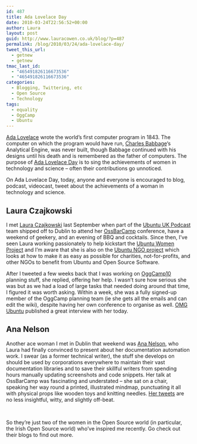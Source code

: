 ```yaml
---
id: 487
title: Ada Lovelace Day
date: 2010-03-24T22:56:52+00:00
author: Laura
layout: post
guid: http://www.lauracowen.co.uk/blog/?p=487
permalink: /blog/2010/03/24/ada-lovelace-day/
tweet_this_url:
  - getnew
  - getnew
tmac_last_id:
  - "465491826116673536"
  - "465491826116673536"
categories:
  - Blogging, Twittering, etc
  - Open Source
  - Technology
tags:
  - equality
  - OggCamp
  - Ubuntu
---
```

<a title="Ada Lovelace on Wikipedia" href="http://en.wikipedia.org/wiki/Ada_Lovelace" target="_blank">Ada Lovelace</a> wrote the world&#8217;s first computer program in 1843. The computer on which the program would have run, <a title="Charles Babbage on Wikipedia" href="http://en.wikipedia.org/wiki/Charles_Babbage" target="_blank">Charles Babbage</a>&#8216;s Analytical Engine, was never built, though Babbage continued with his designs until his death and is remembered as the father of computers. The purpose of <a title="Ada Lovelace Day website" href="http://findingada.com/" target="_blank">Ada Lovelace Day</a> is to sing the achievements of women in technology and science &#8211; often their contributions go unnoticed.

On Ada Lovelace Day, today, anyone and everyone is encouraged to blog, podcast, videocast, tweet about the achievements of a woman in technology and science.

## Laura Czajkowski

I met <a title="Laura Czajkowski's website" href="http://www.lczajkowski.com/" target="_blank">Laura Czajkowski</a> last September when part of the <a title="Ubuntu-UK Podcast website" href="http://podcast.ubuntu-uk.org" target="_blank">Ubuntu UK Podcast</a> team shipped off to Dublin to attend her <a title="OssBarCamp website" href="http://www.ossbarcamp.com/" target="_blank">OssBarCamp</a> conference, have a weekend of geekery, and an evening of BBQ and cocktails. Since then, I&#8217;ve seen Laura working passionately to help kickstart the <a title="Ubuntu Women project on Launchpad" href="http://wiki.ubuntu-women.org/" target="_blank">Ubuntu Women Project</a> and I&#8217;m aware that she is also on the <a title="Ubuntu NGO wiki" href="https://wiki.ubuntu.com/NGO" target="_blank">Ubuntu NGO project</a> which looks at how to make it as easy as possible for charities, not-for-profits, and other NGOs to benefit from Ubuntu and Open Source Software.

After I tweeted a few weeks back that I was working on <a title="OggCamp10 website" href="http://oggcamp.org" target="_blank">OggCamp10</a> planning stuff, she replied, offering her help. I wasn&#8217;t sure how serious she was but as we had a load of large tasks that needed doing around that time, I figured it was worth asking. Within a week, she was a fully signed-up member of the OggCamp planning team (ie she gets all the emails and can edit the wiki), despite having her own conference to organise as well. <a title="Laura's interview in OMG Ubuntu" href="http://www.omgubuntu.co.uk/2010/03/ubuntupeople-laura-czajkowski.html" target="_blank">OMG Ubuntu</a> published a great interview with her today.

## Ana Nelson

Another ace woman I met in Dublin that weekend was <a title="Ana Nelson's website" href="http://ananelson.com/" target="_blank">Ana Nelson</a>, who Laura had finally convinced to present about her documentation automation work. I swear (as a former technical writer), the stuff she develops on should be used by corporations everywhere to maintain their vast documentation libraries and to save their skillful writers from spending hours manually updating screenshots and code snippets. Her talk at OssBarCamp was fascinating and understated &#8211; she sat on a chair, speaking her way round a printed, illustrated mindmap, punctuating it all with physical props like wooden toys and knitting needles. <a title="Ana's Twitter page" href="http://twitter.com/ananelson" target="_blank">Her tweets</a> are no less insightful, witty, and slightly off-beat.

 

So they&#8217;re just two of the women in the Open Source world (in particular, the Irish Open Source world) who&#8217;ve inspired me recently. Go check out their blogs to find out more.